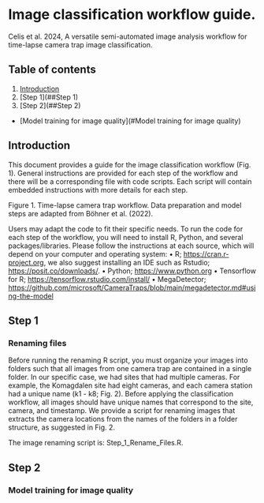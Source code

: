 # Image classification workflow guide.

Celis et al. 2024, A versatile semi-automated image analysis workflow for time-lapse camera trap image classification.

## Table of contents

1. [Introduction](##Introduction)
2. [Step 1](##Step 1)
3. [Step 2](##Step 2)
  * [Model training for image quality](#Model training for image quality)

## Introduction

This document provides a guide for the image classification workflow (Fig. 1). General instructions are provided for each step of the workflow and there will be a corresponding file with code scripts. Each script will contain embedded instructions with more details for each step.


Figure 1. Time-lapse camera trap workflow. Data preparation and model steps are adapted from Böhner et al. (2022).

Users may adapt the code to fit their specific needs. To run the code for each step of the workflow, you will need to install R, Python, and several packages/libraries. Please follow the instructions at each source, which will depend on your computer and operating system:
•	R; https://cran.r-project.org, we also suggest installing an IDE such as Rstudio; https://posit.co/downloads/.
•	Python; https://www.python.org
•	Tensorflow for R; https://tensorflow.rstudio.com/install/
•	MegaDetector; https://github.com/microsoft/CameraTraps/blob/main/megadetector.md#using-the-model

## Step 1
### Renaming files

Before running the renaming R script, you must organize your images into folders such that all images from one camera trap are contained in a single folder. In our specific case, we had sites that had multiple cameras. For example, the Komagdalen site had eight cameras, and each camera station had a unique name (k1 - k8; Fig. 2). Before applying the classification workflow, all images should have unique names that correspond to the site, camera, and timestamp. We provide a script for renaming images that extracts the camera locations from the names of the folders in a folder structure, as suggested in Fig. 2.

The image renaming script is: Step_1_Rename_Files.R.

## Step 2
### Model training for image quality